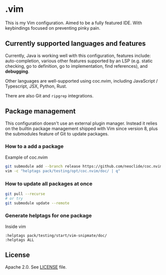 # .vim

This is my Vim configuration. Aimed to be a fully featured IDE. With
keybindings focused on preventing pinky pain.

## Currently supported languages and features

Currently, Java is working well with this configuration, features include:
auto-completion, various other features supported by an LSP (e.g. static
checking, go to definition, go to implementation, find references), and
**debugging**.

Other languages are well-supported using coc.nvim, including JavaScript /
Typescript, JSX, Python, Rust.

There are also Git and `ripgrep` integrations.

## Package management

This configuration doesn't use an external plugin manager. Instead it relies on
the builtin package management shipped with Vim since version 8, plus the
submodules feature of Git to update packages.

### How to a add a package

Example of coc.nvim

```bash
git submodule add --branch release https://github.com/neoclide/coc.nvim.git pack/testing/opt/coc.nvim
vim -c "helptags pack/testing/opt/coc.nvim/doc/ | q"
```

### How to update all packages at once

```bash
git pull --recurse
# or try
git submodule update --remote
```

### Generate helptags for one package

Inside vim

```vim
:helptags pack/testing/start/vim-snipmate/doc/
:helptags ALL
```

## License

Apache 2.0. See [LICENSE](./LICENSE) file.
